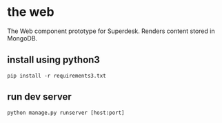 # the web

The Web component prototype for Superdesk. Renders content stored in MongoDB.

## install using python3

    pip install -r requirements3.txt

## run dev server

    python manage.py runserver [host:port]

